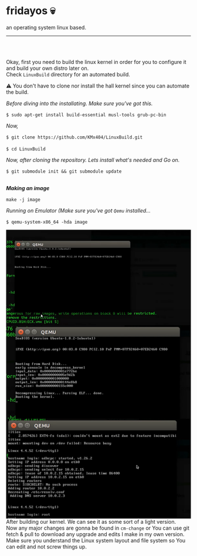 # fridayos :skull: 
an operating system linux based. 

<hr />
<br />
<br />

Okay, first you need to build the linux kernel in order for you to configure it and build your own distro later on. <br />
Check ```LinuxBuild``` directory for an automated build. 


:warning: You don't have to clone nor install the hall kernel since you can automate the build. <br />

<i> Before diving into the installating. Make sure you've got this. </i><br />
```
$ sudo apt-get install build-essential musl-tools grub-pc-bin
```
<i> Now, </i> 
```
$ git clone https://github.com/KMx404/LinuxBuild.git 

$ cd LinuxBuild 
```
<i>Now, after cloning the repository. Lets install what's needed and Go on. </i>

```
$ git submodule init && git submodule update 
 
```
<i> <b> Making an image </b> </i> 
```
make -j image 
```

<i> Running on Emulator (Make sure you've got `Qemu` installed... </i>
```
$ qemu-system-x86_64 -hda image 
``` 

<img src="fridayosSC1.png" style="float: left; margin-right: 10px;" />
<img src="fridayosSC2.png" style="float: left; margin-right: 10px;" />
<img src="fridayosSC3.png" style="float: left; margin-right: 10px;" />

<br/>
<br /> 

After building our kernel. We can see it as some sort of a light version. <br />
Now any major changes are gonna be found in `cm-change` or You can use git fetch & pull to download any upgrade and edits I make in my own version. <br />
Make sure you understand the Linux system layout and file system so You can edit and not screw things up.

